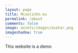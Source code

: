 ```yaml
---
layout: page
title: Mcoutinho.eu 
permalink: /about
comments: false
image: assets/images/avatar.png
imageshadow: true
---
```


This website is a demo

  

